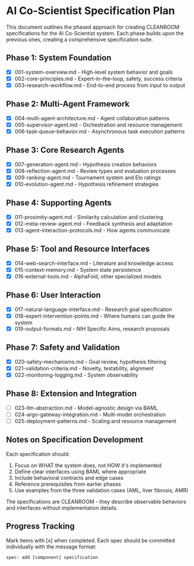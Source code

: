 # AI Co-Scientist Specification Plan

This document outlines the phased approach for creating CLEANROOM specifications for the AI Co-Scientist system. Each phase builds upon the previous ones, creating a comprehensive specification suite.

## Phase 1: System Foundation
- [x] 001-system-overview.md - High-level system behavior and goals
- [x] 002-core-principles.md - Expert-in-the-loop, safety, success criteria
- [x] 003-research-workflow.md - End-to-end process from input to output

## Phase 2: Multi-Agent Framework
- [x] 004-multi-agent-architecture.md - Agent collaboration patterns
- [x] 005-supervisor-agent.md - Orchestration and resource management
- [x] 006-task-queue-behavior.md - Asynchronous task execution patterns

## Phase 3: Core Research Agents
- [x] 007-generation-agent.md - Hypothesis creation behaviors
- [x] 008-reflection-agent.md - Review types and evaluation processes
- [x] 009-ranking-agent.md - Tournament system and Elo ratings
- [x] 010-evolution-agent.md - Hypothesis refinement strategies

## Phase 4: Supporting Agents
- [x] 011-proximity-agent.md - Similarity calculation and clustering
- [x] 012-meta-review-agent.md - Feedback synthesis and adaptation
- [x] 013-agent-interaction-protocols.md - How agents communicate

## Phase 5: Tool and Resource Interfaces
- [x] 014-web-search-interface.md - Literature and knowledge access
- [x] 015-context-memory.md - System state persistence
- [x] 016-external-tools.md - AlphaFold, other specialized models

## Phase 6: User Interaction
- [x] 017-natural-language-interface.md - Research goal specification
- [x] 018-expert-intervention-points.md - Where humans can guide the system
- [x] 019-output-formats.md - NIH Specific Aims, research proposals

## Phase 7: Safety and Validation
- [x] 020-safety-mechanisms.md - Goal review, hypothesis filtering
- [x] 021-validation-criteria.md - Novelty, testability, alignment
- [x] 022-monitoring-logging.md - System observability

## Phase 8: Extension and Integration
- [ ] 023-llm-abstraction.md - Model-agnostic design via BAML
- [ ] 024-argo-gateway-integration.md - Multi-model orchestration
- [ ] 025-deployment-patterns.md - Scaling and resource management

## Notes on Specification Development

Each specification should:
1. Focus on WHAT the system does, not HOW it's implemented
2. Define clear interfaces using BAML where appropriate
3. Include behavioral contracts and edge cases
4. Reference prerequisites from earlier phases
5. Use examples from the three validation cases (AML, liver fibrosis, AMR)

The specifications are CLEANROOM - they describe observable behaviors and interfaces without implementation details.

## Progress Tracking

Mark items with [x] when completed. Each spec should be committed individually with the message format:
```
spec: add [component] specification
```